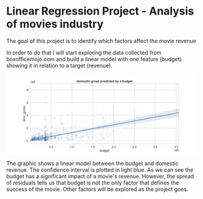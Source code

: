 # Linear Regression Project - Analysis of movies industry

The goal of this project is to identify which factors affect the movie revenue

In order to do that I will start exploring the data collected from boxofficemojo.com and build a linear model with one feature (budget) showing it in relation to a target (revenue).

![budget_revenue](https://github.com/sambu2010/linear_regression_movies_analysis/blob/main/mvp.png)

The graphic shows a linear model between the budget and domestic revenue. The confidence interval is plotted in light blue.
As we can see the budget has a significant impact of a movie's revenue. However, the spread of residuals tells us that budget is not the only factor that defines the success of the movie. Other factors will be explored as the project goes.